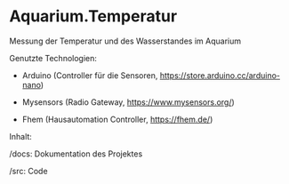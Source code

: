 # Aquarium.Temperatur
Messung der Temperatur und des Wasserstandes im Aquarium


Genutzte Technologien:

- Arduino (Controller für die Sensoren, https://store.arduino.cc/arduino-nano)

- Mysensors (Radio Gateway, https://www.mysensors.org/)

- Fhem (Hausautomation Controller, https://fhem.de/)


Inhalt:

/docs: Dokumentation des Projektes

/src: Code
